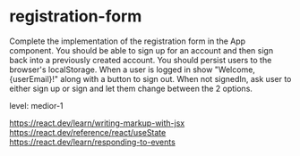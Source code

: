 # registration-form
Complete the implementation of the registration form in the App component. You should be able to sign up for an account and then sign back into a previously created account. You should persist users to the browser's localStorage. When a user is logged in show "Welcome, {userEmail}!" along with a button to sign out. When not signedIn, ask user to either sign up or sign and let them change between the 2 options.

level: medior-1

https://react.dev/learn/writing-markup-with-jsx
https://react.dev/reference/react/useState
https://react.dev/learn/responding-to-events
